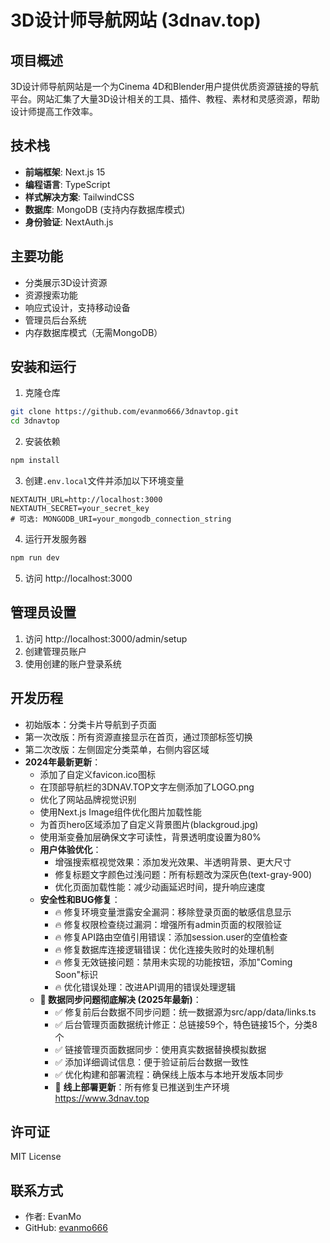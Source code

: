 # 3D设计师导航网站 (3dnav.top)

## 项目概述
3D设计师导航网站是一个为Cinema 4D和Blender用户提供优质资源链接的导航平台。网站汇集了大量3D设计相关的工具、插件、教程、素材和灵感资源，帮助设计师提高工作效率。

## 技术栈
- **前端框架**: Next.js 15
- **编程语言**: TypeScript
- **样式解决方案**: TailwindCSS
- **数据库**: MongoDB (支持内存数据库模式)
- **身份验证**: NextAuth.js

## 主要功能
- 分类展示3D设计资源
- 资源搜索功能
- 响应式设计，支持移动设备
- 管理员后台系统
- 内存数据库模式（无需MongoDB）

## 安装和运行
1. 克隆仓库
```bash
git clone https://github.com/evanmo666/3dnavtop.git
cd 3dnavtop
```

2. 安装依赖
```bash
npm install
```

3. 创建`.env.local`文件并添加以下环境变量
```
NEXTAUTH_URL=http://localhost:3000
NEXTAUTH_SECRET=your_secret_key
# 可选: MONGODB_URI=your_mongodb_connection_string
```

4. 运行开发服务器
```bash
npm run dev
```

5. 访问 http://localhost:3000

## 管理员设置
1. 访问 http://localhost:3000/admin/setup
2. 创建管理员账户
3. 使用创建的账户登录系统

## 开发历程
- 初始版本：分类卡片导航到子页面
- 第一次改版：所有资源直接显示在首页，通过顶部标签切换
- 第二次改版：左侧固定分类菜单，右侧内容区域
- **2024年最新更新**：
  - 添加了自定义favicon.ico图标
  - 在顶部导航栏的3DNAV.TOP文字左侧添加了LOGO.png
  - 优化了网站品牌视觉识别
  - 使用Next.js Image组件优化图片加载性能
  - 为首页hero区域添加了自定义背景图片(blackgroud.jpg)
  - 使用渐变叠加层确保文字可读性，背景透明度设置为80%
  - **用户体验优化**：
    - 增强搜索框视觉效果：添加发光效果、半透明背景、更大尺寸
    - 修复标题文字颜色过浅问题：所有标题改为深灰色(text-gray-900)
    - 优化页面加载性能：减少动画延迟时间，提升响应速度
  - **安全性和BUG修复**：
    - 🔥 修复环境变量泄露安全漏洞：移除登录页面的敏感信息显示
    - 🔥 修复权限检查绕过漏洞：增强所有admin页面的权限验证
    - 🔥 修复API路由空值引用错误：添加session.user的空值检查
    - 🔥 修复数据库连接逻辑错误：优化连接失败时的处理机制
    - 🔥 修复无效链接问题：禁用未实现的功能按钮，添加"Coming Soon"标识
    - 🔥 优化错误处理：改进API调用的错误处理逻辑
  - **🎯 数据同步问题彻底解决 (2025年最新)**：
    - ✅ 修复前后台数据不同步问题：统一数据源为src/app/data/links.ts
    - ✅ 后台管理页面数据统计修正：总链接59个，特色链接15个，分类8个
    - ✅ 链接管理页面数据同步：使用真实数据替换模拟数据
    - ✅ 添加详细调试信息：便于验证前后台数据一致性
    - ✅ 优化构建和部署流程：确保线上版本与本地开发版本同步
    - 🚀 **线上部署更新**：所有修复已推送到生产环境 https://www.3dnav.top

## 许可证
MIT License

## 联系方式
- 作者: EvanMo
- GitHub: [evanmo666](https://github.com/evanmo666)
